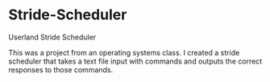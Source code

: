 # Stride-Scheduler
Userland Stride Scheduler

This was a project from an operating systems class.
I created a stride scheduler that takes a text file input with commands and outputs the correct responses to those commands.
